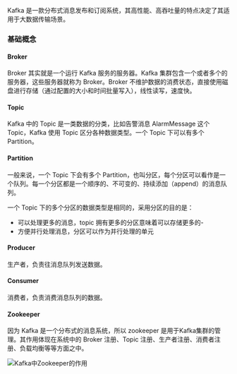 Kafka 是一款分布式消息发布和订阅系统，其高性能、高吞吐量的特点决定了其适用于大数据传输场景。

### 基础概念

#### Broker

Broker 其实就是一个运行 Kafka 服务的服务器。Kafka 集群包含一个或者多个的服务器，这些服务器就称为 Broker。Broker 不维护数据的消费状态，直接使用磁盘进行存储（通过配置的大小和时间批量写入），线性读写，速度快。

#### Topic

Kafka 中的 Topic 是一类数据的分类，比如告警消息 AlarmMessage 这个 Topic，Kafka 使用 Topic 区分各种数据类型。一个 Topic 下可以有多个 Partition。

#### Partition

一般来说，一个 Topic 下会有多个 Partition，也叫分区，每个分区可以看作是一个队列。每一个分区都是一个顺序的、不可变的、持续添加（append）的消息队列。

一个 Topic 下的多个分区的数据类型是相同的，采用分区的目的是：

- 可以处理更多的消息，topic 拥有更多的分区意味着可以存储更多的-
- 方便并行处理消息，分区可以作为并行处理的单元

#### Producer

生产者，负责往消息队列发送数据。

#### Consumer

消费者，负责消费消息队列的数据。

#### Zookeeper

因为 Kafka 是一个分布式的消息系统，所以 zookeeper 是用于Kafka集群的管理。其作用体现在系统中的 Broker 注册、Topic 注册、生产者注册、消费者注册、负载均衡等等方面之中。

![Kafka中Zookeeper的作用](https://www.lin2j.tech/upload/2021/05/Kafka%E4%B8%ADZookeeper%E7%9A%84%E4%BD%9C%E7%94%A8-30f8403146ba4a1aacd4d11ad8bb847e.jpg)